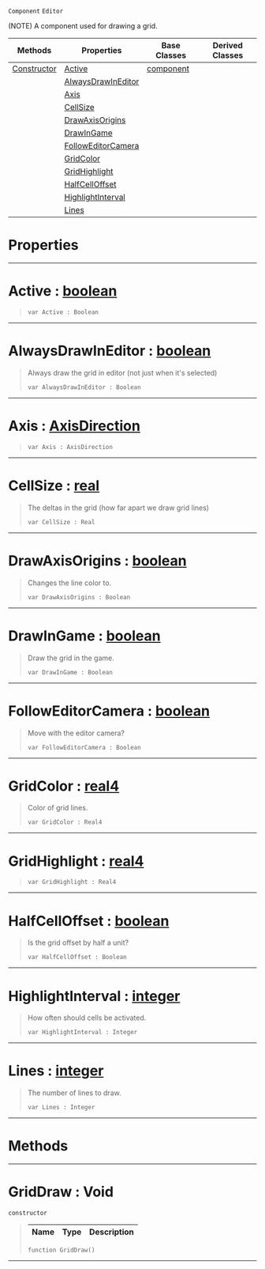  `Component` `Editor`



(NOTE) A component used for drawing a grid.

|Methods|Properties|Base Classes|Derived Classes|
|---|---|---|---|
|[ Constructor](https://github.com/PlasmaEngine/PlasmaDocs/tree/master/docs/C%2B%2B/code_reference/class_reference/griddraw.markdown#griddraw-void)|[ Active](https://github.com/PlasmaEngine/PlasmaDocs/tree/master/docs/C%2B%2B/code_reference/class_reference/griddraw.markdown#active-plasma-engine-docum)|[component](https://github.com/PlasmaEngine/PlasmaDocs/tree/master/docs/C%2B%2B/code_reference/class_reference/component.markdown)| |
| |[ AlwaysDrawInEditor](https://github.com/PlasmaEngine/PlasmaDocs/tree/master/docs/C%2B%2B/code_reference/class_reference/griddraw.markdown#alwaysdrawineditor-plasma)| | |
| |[ Axis](https://github.com/PlasmaEngine/PlasmaDocs/tree/master/docs/C%2B%2B/code_reference/class_reference/griddraw.markdown#axis-plasma-engine-documen)| | |
| |[ CellSize](https://github.com/PlasmaEngine/PlasmaDocs/tree/master/docs/C%2B%2B/code_reference/class_reference/griddraw.markdown#cellsize-plasma-engine-doc)| | |
| |[ DrawAxisOrigins](https://github.com/PlasmaEngine/PlasmaDocs/tree/master/docs/C%2B%2B/code_reference/class_reference/griddraw.markdown#drawaxisorigins-plasma-eng)| | |
| |[ DrawInGame](https://github.com/PlasmaEngine/PlasmaDocs/tree/master/docs/C%2B%2B/code_reference/class_reference/griddraw.markdown#drawingame-plasma-engine-d)| | |
| |[ FollowEditorCamera](https://github.com/PlasmaEngine/PlasmaDocs/tree/master/docs/C%2B%2B/code_reference/class_reference/griddraw.markdown#followeditorcamera-plasma)| | |
| |[ GridColor](https://github.com/PlasmaEngine/PlasmaDocs/tree/master/docs/C%2B%2B/code_reference/class_reference/griddraw.markdown#gridcolor-plasma-engine-do)| | |
| |[ GridHighlight](https://github.com/PlasmaEngine/PlasmaDocs/tree/master/docs/C%2B%2B/code_reference/class_reference/griddraw.markdown#gridhighlight-plasma-engin)| | |
| |[ HalfCellOffset](https://github.com/PlasmaEngine/PlasmaDocs/tree/master/docs/C%2B%2B/code_reference/class_reference/griddraw.markdown#halfcelloffset-plasma-engi)| | |
| |[ HighlightInterval](https://github.com/PlasmaEngine/PlasmaDocs/tree/master/docs/C%2B%2B/code_reference/class_reference/griddraw.markdown#highlightinterval-plasma-e)| | |
| |[ Lines](https://github.com/PlasmaEngine/PlasmaDocs/tree/master/docs/C%2B%2B/code_reference/class_reference/griddraw.markdown#lines-plasma-engine-docume)| | |


 #  Properties


---  
 #  Active : [boolean](https://github.com/PlasmaEngine/PlasmaDocs/tree/master/docs/C%2B%2B/code_reference/lightning_base_types/boolean.markdown)

> 
> ``` lang=cpp, name=Lightning
> var Active : Boolean


---  
 #  AlwaysDrawInEditor : [boolean](https://github.com/PlasmaEngine/PlasmaDocs/tree/master/docs/C%2B%2B/code_reference/lightning_base_types/boolean.markdown)

> Always draw the grid in editor (not just when it's selected)
> ``` lang=cpp, name=Lightning
> var AlwaysDrawInEditor : Boolean


---  
 #  Axis : [AxisDirection](https://github.com/PlasmaEngine/PlasmaDocs/tree/master/docs/C%2B%2B/code_reference/enum_reference.markdown#axisdirection)

> 
> ``` lang=cpp, name=Lightning
> var Axis : AxisDirection


---  
 #  CellSize : [real](https://github.com/PlasmaEngine/PlasmaDocs/tree/master/docs/C%2B%2B/code_reference/lightning_base_types/real.markdown)

> The deltas in the grid (how far apart we draw grid lines)
> ``` lang=cpp, name=Lightning
> var CellSize : Real


---  
 #  DrawAxisOrigins : [boolean](https://github.com/PlasmaEngine/PlasmaDocs/tree/master/docs/C%2B%2B/code_reference/lightning_base_types/boolean.markdown)

> Changes the line color to.
> ``` lang=cpp, name=Lightning
> var DrawAxisOrigins : Boolean


---  
 #  DrawInGame : [boolean](https://github.com/PlasmaEngine/PlasmaDocs/tree/master/docs/C%2B%2B/code_reference/lightning_base_types/boolean.markdown)

> Draw the grid in the game.
> ``` lang=cpp, name=Lightning
> var DrawInGame : Boolean


---  
 #  FollowEditorCamera : [boolean](https://github.com/PlasmaEngine/PlasmaDocs/tree/master/docs/C%2B%2B/code_reference/lightning_base_types/boolean.markdown)

> Move with the editor camera?
> ``` lang=cpp, name=Lightning
> var FollowEditorCamera : Boolean


---  
 #  GridColor : [real4](https://github.com/PlasmaEngine/PlasmaDocs/tree/master/docs/C%2B%2B/code_reference/lightning_base_types/real4.markdown)

> Color of grid lines.
> ``` lang=cpp, name=Lightning
> var GridColor : Real4


---  
 #  GridHighlight : [real4](https://github.com/PlasmaEngine/PlasmaDocs/tree/master/docs/C%2B%2B/code_reference/lightning_base_types/real4.markdown)

> 
> ``` lang=cpp, name=Lightning
> var GridHighlight : Real4


---  
 #  HalfCellOffset : [boolean](https://github.com/PlasmaEngine/PlasmaDocs/tree/master/docs/C%2B%2B/code_reference/lightning_base_types/boolean.markdown)

> Is the grid offset by half a unit?
> ``` lang=cpp, name=Lightning
> var HalfCellOffset : Boolean


---  
 #  HighlightInterval : [integer](https://github.com/PlasmaEngine/PlasmaDocs/tree/master/docs/C%2B%2B/code_reference/lightning_base_types/integer.markdown)

> How often should cells be activated.
> ``` lang=cpp, name=Lightning
> var HighlightInterval : Integer


---  
 #  Lines : [integer](https://github.com/PlasmaEngine/PlasmaDocs/tree/master/docs/C%2B%2B/code_reference/lightning_base_types/integer.markdown)

> The number of lines to draw.
> ``` lang=cpp, name=Lightning
> var Lines : Integer


---  
 #  Methods


---  
 #  GridDraw : Void

 `constructor`

> 
> |Name|Type|Description|
> |---|---|---|
> ``` lang=cpp, name=Lightning
> function GridDraw()
> ``` 


---  
 

 